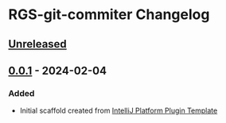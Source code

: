 <!-- Keep a Changelog guide -> https://keepachangelog.com -->

# RGS-git-commiter Changelog

## [Unreleased]

## [0.0.1] - 2024-02-04

### Added

- Initial scaffold created from [IntelliJ Platform Plugin Template](https://github.com/JetBrains/intellij-platform-plugin-template)

[Unreleased]: https://github.com/korshunRU/RGS-git-commiter/compare/v0.0.1...HEAD
[0.0.1]: https://github.com/korshunRU/RGS-git-commiter/commits/v0.0.1
